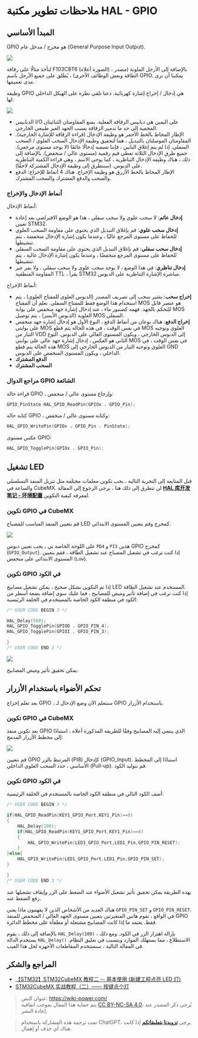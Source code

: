 # ملاحظات تطوير مكتبة HAL - GPIO

## المبدأ الأساسي

GPIO هو مخرج / مدخل عام (General Purpose Input Output).

![](https://media.wiki-power.com/img/20200615205256.jpg)

لنأخذ مثالًا على رقاقة F103C8T6 (الصورة أعلاه) ، بالإضافة إلى الأرجل الملونة (مصدر الطاقة وبعض الوظائف الأخرى) ، يُطلق على جميع الأرجل باسم GPIO. يمكننا أن نرى مدى تعميمها.

وظيفة GPIO هي إدخال / إخراج إشارة كهربائية. دعنا نلقي نظرة على الهيكل الداخلي لها:

![](https://media.wiki-power.com/img/20200615211744.jpg)

- الدبابيس I/O على اليمين هي دبابيس الرقاقة الفعلية. يمنع المقاومتان الثنائيتان المحمية إلى حد ما تدمير الرقاقة بسبب الجهد الغير طبيعي الخارجي.
- الإطار المحاط بالخط الأحمر هو وظيفة الإدخال (قراءة الرقاقة للإشارة الخارجية). المقاومتان الموصلتان بالتبديل ، هما لتحقيق وظيفة الإدخال السحب العلوي / السحب السفلي. إذا لم يتم إغلاق البابين ، فإننا نسميه إدخالًا عائمًا (لا يوجد مستوى مرجعي). جميع طرق الإدخال الثلاثة تعطي قيم رقمية (مستوى عالي / منخفض). بالإضافة إلى ذلك ، هناك وظيفة الإدخال التناظرية ، كما يوحي الاسم ، وهي قراءة الكمية التناظرية على الدبوس. (سنتطرق إلى وظيفة الإدخال المشتركة لاحقًا).
- الإطار المحاط بالخط الأزرق هو وظيفة الإخراج. هناك 4 أنماط للإخراج: الدفع والسحب والدفع المشترك والسحب المشترك.

### أنماط الإدخال والإخراج

أنماط الإدخال:

- **إدخال عائم**: لا سحب علوي ولا سحب سفلي ، هذا هو الوضع الافتراضي بعد إعادة تعيين STM32.
- **إدخال سحب علوي**: قم بإغلاق التبديل الذي يحتوي على مقاومة السحب العلوي للحفاظ على مستوى المرجع عاليًا ، وعندما يكون إشارة الإدخال منخفضة ، يتم تنشيطها.
- **إدخال سحب سفلي**: قم بإغلاق التبديل الذي يحتوي على مقاومة السحب السفلي للحفاظ على مستوى المرجع منخفضًا ، وعندما يكون إشارة الإدخال عالية ، يتم تنشيطها.
- **إدخال تناظري**: في هذا الوضع ، لا يوجد سحب علوي ولا سحب سفلي ، ولا يمر عبر المقاومة المنطقية TTL ، يقرأ STM32 مباشرة الإشارة التناظرية على الدبوس.

أنماط الإخراج:

- **إخراج سحب**: يشير سحب إلى تصريف المصدر (الدبوس العلوي للمفتاح العلوي) ، يتم استخدام هذا الوضع فقط للمفتاح السفلي. نعلم أن المفتاح MOS هو عنصر قابل للتحكم بالجهد. فهمه كصنبور ماء ، عند إدخال إشارة جهد منخفض على بوابة MOS العلوية (الدبوس الأيسر) ، يتم توصيل MOS السفلي.
- **إخراج الدفع**: هناك نوعان من أنماط الدفع ، النوع الأول هو إدخال إشارة جهد منخفض على بوابتي MOS في نفس الوقت ، في هذه الحالة يتم قطع MOS العلوي وتوجيه التيار من VDD إلى الدبوس الخارجي ، ويكون المستوى العالي على الدبوس. النوع الثاني هو العكس ، إدخال إشارة جهد عالي على بوابتي MOS في نفس الوقت ، في هذه الحالة يتم قطع MOS العلوي وتوجيه التيار من الدبوس الخارجي إلى GND الداخلي ، ويكون المستوى المنخفض على الدبوس.
- **الدفع المشترك**
- **السحب المشترك**

### مراجع الدوال GPIO الشائعة

قراءة حالة GPIO ، وإرجاع مستوى عالي / منخفض:

```c
GPIO_PinState HAL_GPIO_ReadPin(GPIOx ، GPIO_Pin);
```

كتابة حالة GPIO ، وكتابة مستوى عالي / منخفض:

```c
HAL_GPIO_WritePin(GPIOx ، GPIO_Pin ، PinState);
```

عكس مستوى GPIO:

```c
HAL_GPIO_TogglePin(GPIOx ، GPIO_Pin);
```

## تشغيل LED

قبل المتابعة إلى التجربة التالية ، يجب تكوين معلمات مختلفة مثل تنزيل المنفذ التسلسلي والساعة في CubeMX.
لن نتطرق إلى ذلك هنا ، يرجى الرجوع إلى المقالة [**HAL 库开发笔记 - 环境配置**](https://wiki-power.com/HAL%E5%BA%93%E5%BC%80%E5%8F%91%E7%AC%94%E8%AE%B0-%E7%8E%AF%E5%A2%83%E9%85%8D%E7%BD%AE) لمعرفة كيفية التكوين.

### تكوين GPIO في CubeMX

قم بتعيين المنفذ المناسب للمصباح LED كمخرج وقم بتعيين المستوى الابتدائي.

![](https://media.wiki-power.com/img/20210205150422.png)

على اللوحة الخاصة بي ، يجب تعيين دبوس `PD4` و `PI3` هذين GPIO كمخرج (`GPIO_Output`).
إذا كنت ترغب في تشغيل المصباح عند تشغيل الطاقة ، فقم بتعيين المستوى الابتدائي على منخفض (`Low`).

### تكوين GPIO في الكود

إذا تم التكوين بشكل صحيح ، يمكن تشغيل مصابيح LED المستخدم عند تشغيل الطاقة.  
إذا كنت ترغب في إضافة تأثير وميض للمصابيح ، فما عليك سوى إضافة بضعة أسطر من الكود في منطقة الكود الخاصة بالمستخدم في الحلقة الرئيسية:

```c title="main.c"
/* USER CODE BEGIN 3 */

HAL_Delay(500);
HAL_GPIO_TogglePin(GPIOD ، GPIO_PIN_4);
HAL_GPIO_TogglePin(GPIOI ، GPIO_PIN_3);

}
/* USER CODE END 3 */
```

![](https://media.wiki-power.com/img/20210205151322.png)

يمكن تحقيق تأثير وميض المصابيح.

## تحكم الأضواء باستخدام الأزرار

بعد تعلم إخراج GPIO ، سنتعلم الآن وضع الإدخال لـ GPIO باستخدام الأزرار.

### تكوين GPIO في CubeMX

بعد تكوين منفذ GPIO الذي ينتمي إليه المصابيح وفقًا للطريقة المذكورة أعلاه ، استنادًا إلى مخطط الأزرار المدمج:

![](https://media.wiki-power.com/img/20210205150422.png)

قم بتعيين GPIO المرتبط بالزر (PI8) كإدخال (GPIO_Input). استنادًا إلى المخطط الأساسي ، حدد السحب العلوي الداخلي (Pull-up). قم بتوليد الكود.

### تكوين GPIO في الكود

أضف الكود التالي في منطقة الكود الخاصة بالمستخدم في الحلقة الرئيسية:

```c title="main.c"
/* USER CODE BEGIN 3 */

if(HAL_GPIO_ReadPin(KEY1_GPIO_Port,KEY1_Pin)==0)
{
	HAL_Delay(100);
	if(HAL_GPIO_ReadPin(KEY1_GPIO_Port,KEY1_Pin)==0)
	{
		HAL_GPIO_WritePin(LED1_GPIO_Port,LED1_Pin,GPIO_PIN_RESET);
	}
}else{
	HAL_GPIO_WritePin(LED1_GPIO_Port,LED1_Pin,GPIO_PIN_SET);
}

}
/* USER CODE END 3 */
```

بهذه الطريقة يمكن تحقيق تأثير تشغيل الأضواء عند الضغط على الزر وإيقاف تشغيلها عند رفع الضغط عنه.

هناك العديد من الأشخاص الذين لا يفهمون ماذا يعني `GPIO_PIN_SET` و `GPIO_PIN_RESET`. في الواقع ، تقوم هاتين المتغيرتين بتعيين مستوى الجهد العالي / المنخفض للمنفذ GPIO فقط. يعتمد ما إذا كانت المصابيح مشتعلة أو مطفأة على مخطط الدائرة.

بالإضافة إلى ذلك ، يقوم `HAL_Delay(100)` بإزالة اهتزاز الزر في الكود. ومع ذلك ، يستخدم الدالة `HAL_Delay()` الاستطلاع ، مما يستهلك الموارد ويتسبب في تعليق النظام. في المقالة التالية ، سنستخدم المقاطعات الأجهزة لحل هذا العيب.

## المراجع والشكر

- [【STM32】STM32CubeMX 教程二 -- 基本使用 (新建工程点亮 LED 灯)](https://blog.csdn.net/as480133937/article/details/98947162)
- [STM32CubeMX 实战教程（二）—— 按键点个灯](https://blog.csdn.net/weixin_43892323/article/details/104343933)

> عنوان النص: <https://wiki-power.com/>  
> يتم حماية هذا المقال بموجب اتفاقية [CC BY-NC-SA 4.0](https://creativecommons.org/licenses/by/4.0/deed.zh)، يُرجى ذكر المصدر عند إعادة النشر.

> تمت ترجمة هذه المشاركة باستخدام ChatGPT، يرجى [**تزويدنا بتعليقاتكم**](https://github.com/linyuxuanlin/Wiki_MkDocs/issues/new) إذا كانت هناك أي حذف أو إهمال.
